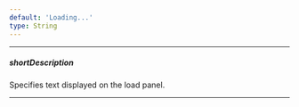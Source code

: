 ```yaml
---
default: 'Loading...'
type: String
---
```

---
##### shortDescription
Specifies text displayed on the load panel.

---
